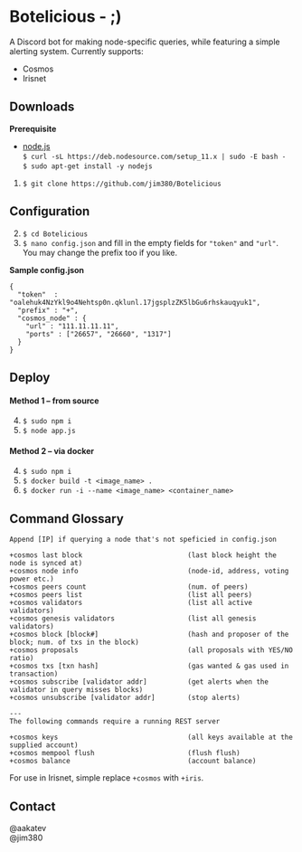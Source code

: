# Botelicious - ;) 
A Discord bot for making node-specific queries, while featuring a simple alerting system. Currently supports:<br>
- Cosmos<br>
- Irisnet

## Downloads
**Prerequisite**
- [node.js](https://nodejs.org/en/download/package-manager/#debian-and-ubuntu-based-linux-distributions-enterprise-linux-fedora-and-snap-packages)
<br/>```$ curl -sL https://deb.nodesource.com/setup_11.x | sudo -E bash -```<br/>```$ sudo apt-get install -y nodejs```<br>
1. ```$ git clone https://github.com/jim380/Botelicious```
## Configuration
2. ```$ cd Botelicious```
3. ```$ nano config.json``` and fill in the empty fields for ```"token"``` and ```"url"```. You may change the prefix too if you like.<br>

**Sample config.json**
```
{
  "token"  : "oalehuk4NzYkl9o4Nehtsp0n.qklunl.17jgsplzZK5lbGu6rhskauqyuk1",
  "prefix" : "+",
  "cosmos_node" : {
    "url" : "111.11.11.11",
    "ports" : ["26657", "26660", "1317"]
  }
}
```
## Deploy
#### Method 1 – from source
4. ```$ sudo npm i```
5. ```$ node app.js```

#### Method 2 – via docker
4. ```$ sudo npm i```
5. ```$ docker build -t <image_name> .```
6. ```$ docker run -i --name <image_name> <container_name>```
## Command Glossary
```
Append [IP] if querying a node that's not speficied in config.json

+cosmos last block                          (last block height the node is synced at)
+cosmos node info                           (node-id, address, voting power etc.)  
+cosmos peers count                         (num. of peers)
+cosmos peers list                          (list all peers)
+cosmos validators                          (list all active validators)
+cosmos genesis validators                  (list all genesis validators) 
+cosmos block [block#]                      (hash and proposer of the block; num. of txs in the block) 
+cosmos proposals                           (all proposals with YES/NO ratio) 
+cosmos txs [txn hash]                      (gas wanted & gas used in transaction) 
+cosmos subscribe [validator addr]          (get alerts when the validator in query misses blocks) 
+cosmos unsubscribe [validator addr]        (stop alerts) 

---
The following commands require a running REST server

+cosmos keys                                (all keys available at the supplied account)
+cosmos mempool flush                       (flush flush)
+cosmos balance                             (account balance)
```
For use in Irisnet, simple replace ```+cosmos``` with ```+iris```.
## Contact
@aakatev<br/>@jim380
